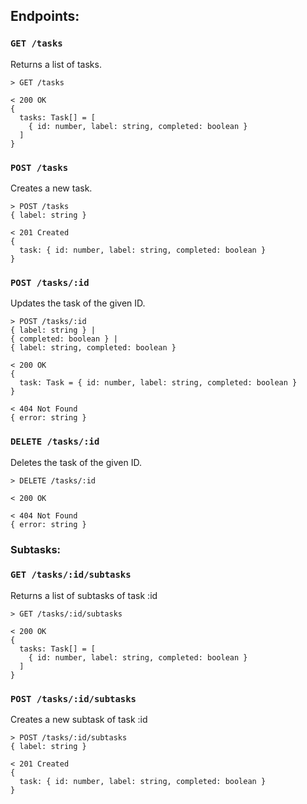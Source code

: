 ## Endpoints:

### `GET /tasks`

Returns a list of tasks.

```
> GET /tasks

< 200 OK
{
  tasks: Task[] = [
    { id: number, label: string, completed: boolean }
  ]
}
```

### `POST /tasks`

Creates a new task.

```
> POST /tasks
{ label: string }

< 201 Created
{
  task: { id: number, label: string, completed: boolean }
}
```

### `POST /tasks/:id`

Updates the task of the given ID.

```
> POST /tasks/:id
{ label: string } |
{ completed: boolean } |
{ label: string, completed: boolean }

< 200 OK
{
  task: Task = { id: number, label: string, completed: boolean }
}

< 404 Not Found
{ error: string }
```

### `DELETE /tasks/:id`

Deletes the task of the given ID.

```
> DELETE /tasks/:id

< 200 OK

< 404 Not Found
{ error: string }
```

### Subtasks:
### `GET /tasks/:id/subtasks`

Returns a list of subtasks of task :id

```
> GET /tasks/:id/subtasks

< 200 OK
{
  tasks: Task[] = [
    { id: number, label: string, completed: boolean }
  ]
}
```

### `POST /tasks/:id/subtasks`

Creates a new subtask of task :id

```
> POST /tasks/:id/subtasks
{ label: string }

< 201 Created
{
  task: { id: number, label: string, completed: boolean }
}
```